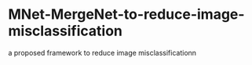# MNet-MergeNet-to-reduce-image-misclassification
a proposed framework to reduce image misclassificationn
